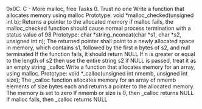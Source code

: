0x0C. C - More malloc, free Tasks 0. Trust no one Write a function that allocates memory using malloc
	Prototype: void *malloc_checked(unsigned int b);
	Returns a pointer to the allocated memory
	if malloc fails, the malloc_checked function should cause normal process termination with a status value of 98
 Prototype: char *string_nconcat(char *s1, char *s2, unsigned int n);
 The returned pointer shall point to a newly allocated space in memory, which contains s1, followed by the first n bytes of s2, and null terminated
 If the function fails, it should return NULL
 If n is greater or equal to the length of s2 then use the entire string s2
 if NULL is passed, treat it as an empty string
_calloc Write a function that allocates memory for an array, using malloc.
 Prototype: void *_calloc(unsigned int nmemb, unsigned int size);
 The _calloc function allocates memory for an array of nmemb elements of size bytes each and returns a pointer to the allocated memory.
 The memory is set to zero
 If nmemb or size is 0, then _calloc returns NULL
 If malloc fails, then _calloc returns NULL
